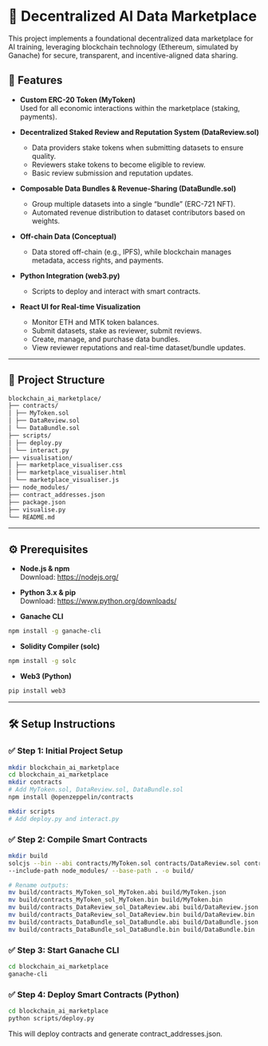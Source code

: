 # 🧠 Decentralized AI Data Marketplace

This project implements a foundational decentralized data marketplace for AI training, leveraging blockchain technology (Ethereum, simulated by Ganache) for secure, transparent, and incentive-aligned data sharing.

## 🚀 Features

- **Custom ERC-20 Token (MyToken)**  
  Used for all economic interactions within the marketplace (staking, payments).

- **Decentralized Staked Review and Reputation System (DataReview.sol)**  
  - Data providers stake tokens when submitting datasets to ensure quality.  
  - Reviewers stake tokens to become eligible to review.  
  - Basic review submission and reputation updates.

- **Composable Data Bundles & Revenue-Sharing (DataBundle.sol)**  
  - Group multiple datasets into a single “bundle” (ERC-721 NFT).  
  - Automated revenue distribution to dataset contributors based on weights.

- **Off-chain Data (Conceptual)**  
  - Data stored off-chain (e.g., IPFS), while blockchain manages metadata, access rights, and payments.

- **Python Integration (web3.py)**  
  - Scripts to deploy and interact with smart contracts.

- **React UI for Real-time Visualization**  
  - Monitor ETH and MTK token balances.  
  - Submit datasets, stake as reviewer, submit reviews.  
  - Create, manage, and purchase data bundles.  
  - View reviewer reputations and real-time dataset/bundle updates.

---
## 🧱 Project Structure

```bash
blockchain_ai_marketplace/
├── contracts/
│ ├── MyToken.sol
│ ├── DataReview.sol
│ └── DataBundle.sol
├── scripts/
│ ├── deploy.py
│ └── interact.py
├── visualisation/
│ ├── marketplace_visualiser.css
│ ├── marketplace_visualiser.html
│ └── marketplace_visualiser.js
├── node_modules/
├── contract_addresses.json
├── package.json
├── visualise.py
└── README.md
```
---

## ⚙️ Prerequisites

- **Node.js & npm**  
  Download: https://nodejs.org/

- **Python 3.x & pip**  
  Download: https://www.python.org/downloads/

- **Ganache CLI**  
```bash
npm install -g ganache-cli
```

- **Solidity Compiler (solc)**  
```bash
npm install -g solc
```

- **Web3 (Python)**  
```bash
pip install web3
```

---


## 🛠️ Setup Instructions

### ✅ Step 1: Initial Project Setup

```bash
mkdir blockchain_ai_marketplace
cd blockchain_ai_marketplace
mkdir contracts
# Add MyToken.sol, DataReview.sol, DataBundle.sol
npm install @openzeppelin/contracts

mkdir scripts
# Add deploy.py and interact.py
```
###  ✅ Step 2: Compile Smart Contracts  
```bash
mkdir build
solcjs --bin --abi contracts/MyToken.sol contracts/DataReview.sol contracts/DataBundle.sol \
--include-path node_modules/ --base-path . -o build/

# Rename outputs:
mv build/contracts_MyToken_sol_MyToken.abi build/MyToken.json
mv build/contracts_MyToken_sol_MyToken.bin build/MyToken.bin
mv build/contracts_DataReview_sol_DataReview.abi build/DataReview.json
mv build/contracts_DataReview_sol_DataReview.bin build/DataReview.bin
mv build/contracts_DataBundle_sol_DataBundle.abi build/DataBundle.json
mv build/contracts_DataBundle_sol_DataBundle.bin build/DataBundle.bin
```
### ✅ Step 3: Start Ganache CLI
```bash
cd blockchain_ai_marketplace
ganache-cli
```

### ✅ Step 4: Deploy Smart Contracts (Python)
```bash
cd blockchain_ai_marketplace
python scripts/deploy.py
```
This will deploy contracts and generate contract_addresses.json.

